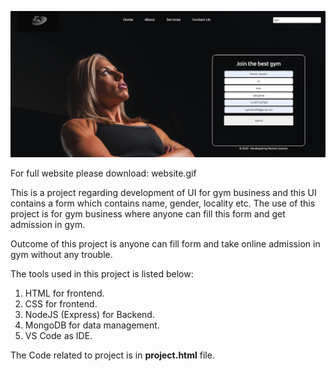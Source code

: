 ![](Website_image.jpg)

For full website please download: website.gif

This is a project regarding development of UI for gym business and this UI contains a form which contains name, gender, locality etc. The use of this project is for gym business where anyone can fill this form and get admission in gym.

Outcome of this project is anyone can fill form and take online admission in gym without any trouble.

The tools used in this project is listed below:
1. HTML for frontend.
2. CSS for frontend.
3. NodeJS (Express) for Backend.
4. MongoDB for data management.
5. VS Code as IDE.

The Code related to project is in **project.html** file.
